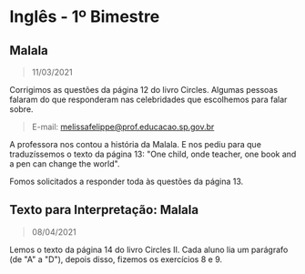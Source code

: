# Inglês - 1º Bimestre

## Malala
> 11/03/2021

Corrigimos as questões da página 12 do livro Circles.
Algumas pessoas falaram do que responderam nas celebridades que escolhemos para falar sobre.

> E-mail: melissafelippe@prof.educacao.sp.gov.br

A professora nos contou a história da Malala. E nos pediu para que traduzíssemos o texto da página 13: "One child, onde teacher, one book and a pen can change the world".

Fomos solicitados a responder toda às questões da página 13.

## Texto para Interpretação: Malala
> 08/04/2021

Lemos o texto da página 14 do livro Circles II.
Cada aluno lia um parágrafo (de "A" a "D"), depois disso, fizemos os exercícios 8 e 9.
